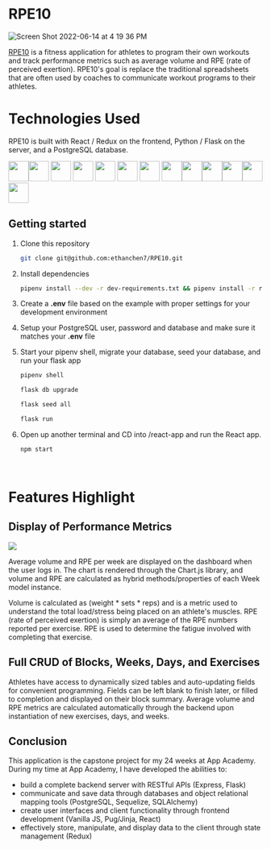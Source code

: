 # RPE10

![Screen Shot 2022-06-14 at 4 19 36 PM](https://user-images.githubusercontent.com/60331384/173704886-584d146f-ba13-4786-9bcc-2c8c622ac432.png)

[RPE10](https://rpe10.herokuapp.com/) is a fitness application for athletes to program their own workouts and track performance metrics such as average volume and RPE (rate of perceived exertion). RPE10's goal is replace the traditional spreadsheets that are often used by coaches to communicate workout programs to their athletes.

# Technologies Used

RPE10 is built with React / Redux on the frontend, Python / Flask on the server, and a PostgreSQL database.

<img src="https://cdn.jsdelivr.net/gh/devicons/devicon/icons/react/react-original.svg" height=40/><img src="https://cdn.jsdelivr.net/gh/devicons/devicon/icons/redux/redux-original.svg" height=40/>
<img  src="https://cdn.jsdelivr.net/gh/devicons/devicon/icons/javascript/javascript-original.svg"  height=40/>
<img src="https://cdn.jsdelivr.net/gh/devicons/devicon/icons/nodejs/nodejs-plain-wordmark.svg" height=40/>
<img src="https://cdn.jsdelivr.net/gh/devicons/devicon/icons/flask/flask-original.svg" height=40/>
            <img src="https://cdn.jsdelivr.net/gh/devicons/devicon/icons/sqlalchemy/sqlalchemy-original.svg" height=40/>
            <img src="https://cdn.jsdelivr.net/gh/devicons/devicon/icons/postgresql/postgresql-original.svg" height=40/>
            <img src="https://cdn.jsdelivr.net/gh/devicons/devicon/icons/python/python-original.svg" height=40/><img  src="https://cdn.jsdelivr.net/gh/devicons/devicon/icons/css3/css3-original.svg"  height=40/><img  src="https://cdn.jsdelivr.net/gh/devicons/devicon/icons/html5/html5-original.svg"  height=40/><img  src="https://cdn.jsdelivr.net/gh/devicons/devicon/icons/git/git-original.svg"  height=40/><img  src="https://cdn.jsdelivr.net/gh/devicons/devicon/icons/vscode/vscode-original.svg"  height=40/><img src="https://cdn.jsdelivr.net/gh/devicons/devicon/icons/docker/docker-original.svg" height=40/>
          

## Getting started
1. Clone this repository

   ```bash
   git clone git@github.com:ethanchen7/RPE10.git
   ```

2. Install dependencies

      ```bash
      pipenv install --dev -r dev-requirements.txt && pipenv install -r requirements.txt
      ```

3. Create a **.env** file based on the example with proper settings for your
   development environment
   
4. Setup your PostgreSQL user, password and database and make sure it matches your **.env** file

5. Start your pipenv shell, migrate your database, seed your database, and run your flask app

   ```bash
   pipenv shell
   ```

   ```bash
   flask db upgrade
   ```

   ```bash
   flask seed all
   ```

   ```bash
   flask run
   ```

6. Open up another terminal and CD into /react-app and run the React app.
   ```bash
   npm start
   ```

<br>

# Features Highlight

## Display of Performance Metrics

![](https://media.giphy.com/media/21nLM5OAZNVeh0Nhk7/giphy.gif)

Average volume and RPE per week are displayed on the dashboard when the user logs in. The chart is rendered through the Chart.js library, and volume and RPE are calculated as hybrid methods/properties of each Week model instance.

Volume is calculated as (weight * sets * reps) and is a metric used to understand the total load/stress being placed on an athlete's muscles. RPE (rate of perceived exertion) is simply an average of the RPE numbers reported per exercise. RPE is used to determine the fatigue involved with completing that exercise.

## Full CRUD of Blocks, Weeks, Days, and Exercises

Athletes have access to dynamically sized tables and auto-updating fields for convenient programming. Fields can be left blank to finish later, or filled to completion and displayed on their block summary. Average volume and RPE metrics are calculated automatically through the backend upon instantiation of new exercises, days, and weeks. 

## Conclusion

This application is the capstone project for my 24 weeks at App Academy. During my time at App Academy, I have developed the abilities to:
 * build a complete backend server with RESTful APIs (Express, Flask)
 * communicate and save data through databases and object relational mapping tools (PostgreSQL, Sequelize, SQLAlchemy)
 * create user interfaces and client functionality through frontend development (Vanilla JS, Pug/Jinja, React)
 * effectively store, manipulate, and display data to the client through state management (Redux)
